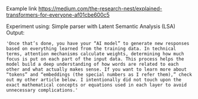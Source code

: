 Example link https://medium.com/the-research-nest/explained-transformers-for-everyone-af01cbe600c5

Experiment using: Simple parser with Latent Semantic Analysis (LSA)
Output:
```
'Once that’s done, you have your “AI model” to generate new responses based on everything learned from the training data. In technical terms, attention mechanisms calculate weights, determining how much focus is put on each part of the input data. This process helps the model build a deep understanding of how words are related to each other and what actually makes sense. If you want to learn more about “tokens” and “embeddings (the special numbers as I refer them),” check out my other article below. I intentionally did not touch upon the exact mathematical concepts or equations used in each layer to avoid unnecessary complications.'
```
